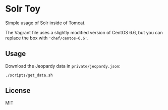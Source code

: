 # Solr Toy

Simple usage of Solr inside of Tomcat.

The Vagrant file uses a slightly modified version of CentOS 6.6, but you can
replace the box with `'chef/centos-6.6'`.

## Usage

Download the Jeopardy data in `private/jeopardy.json`:

    ./scripts/get_data.sh

## License

MIT
